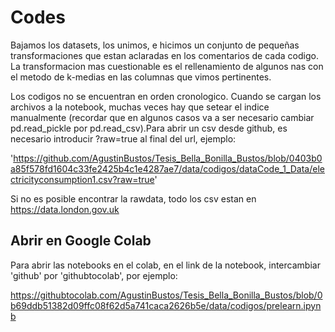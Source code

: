 # Codes
Bajamos los datasets, los unimos, e hicimos un conjunto de pequeñas transformaciones que estan aclaradas en los comentarios de cada codigo. 
La transformacion mas cuestionable es el rellenamiento de algunos nas con el metodo de k-medias en las columnas que vimos pertinentes.

Los codigos no se encuentran en orden cronologico. Cuando se cargan los archivos a la notebook, muchas veces hay que setear el indice manualmente (recordar que en algunos casos va a ser necesario cambiar pd.read_pickle por pd.read_csv).Para abrir un csv desde github, es necesario introducir ?raw=true al final del url, ejemplo:

'https://github.com/AgustinBustos/Tesis_Bella_Bonilla_Bustos/blob/0403b0a85f578fd1604c33fe2425b4c1e4287ae7/data/codigos/dataCode_1_Data/electricityconsumption1.csv?raw=true'

Si no es posible encontrar la rawdata, todo los csv estan en https://data.london.gov.uk

## Abrir en Google Colab

Para abrir las notebooks en el colab, en el link de la notebook, intercambiar 'github' por 'githubtocolab', por ejemplo:

https://githubtocolab.com/AgustinBustos/Tesis_Bella_Bonilla_Bustos/blob/0b69ddb51382d09ffc08f62d5a741caca2626b5e/data/codigos/prelearn.ipynb


